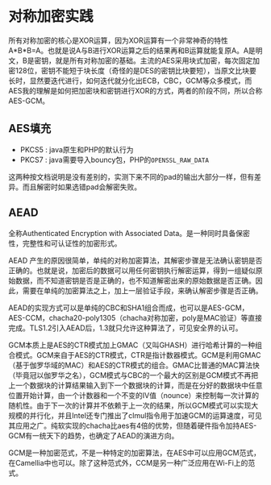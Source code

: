 # 对称加密实践

所有对称加密的核心是XOR运算，因为XOR运算有一个非常神奇的特性A\*B\*B=A。也就是说A与B进行XOR运算之后的结果再和B运算就能复原A。A是明文，B是密钥，就是所有对称加密的基础。主流的AES采用块式加密，每次固定加密128位，密钥不能短于块长度（奇怪的是DES的密钥比块要短），当原文比块要长时，显然要迭代进行，如何迭代就分化出ECB，CBC，GCM等众多模式，而AES我的理解是如何把加密块和密钥进行XOR的方式，两者的阶段不同，所以合称AES-GCM。

AES填充
----
* PKCS5 : java原生和PHP的默认行为
* PKCS7 : java需要导入bouncy包，PHP的`OPENSSL_RAW_DATA`

这两种按文档说明是没有差别的，实测下来不同的pad的输出大部分一样，但有差异。而且解密时如果选错pad会解密失败。

AEAD
----
全称Authenticated Encryption with Associated Data。是一种同时具备保密性，完整性和可认证性的加密形式。

AEAD 产生的原因很简单，单纯的对称加密算法，其解密步骤是无法确认密钥是否正确的。也就是说，加密后的数据可以用任何密钥执行解密运算，得到一组疑似原始数据，而不知道密钥是否是正确的，也不知道解密出来的原始数据是否正确。因此，需要在单纯的加密算法之上，加上一层验证手段，来确认解密步骤是否正确。

AEAD的实现方式可以是单纯的CBC和SHA1组合而成，也可以是AES-GCM，AES-CCM，chacha20-poly1305（chacha对称加密，poly是MAC验证）等直接完成。TLS1.2引入AEAD后，1.3就只允许这种算法了，可见安全界的认可。

GCM本质上是AES的CTR模式加上GMAC（又叫GHASH）进行哈希计算的一种组合模式。GCM来自于AES的CTR模式，CTR是指计数器模式。GCM是利用GMAC（基于伽罗华域的MAC）和AES的CTR模式的组合。GMAC比普通的MAC算法快（毕竟冠以伽罗华之名），GCM模式与CBC的一个最大的区别是GCM模式不再把上一个数据块的计算结果输入到下一个数据块的计算，而是在分好的数据块中任意位置开始计算，由一个计数器和一个不变的IV值（nounce）来控制每一次计算的随机性。由于下一次的计算并不依赖于上一次的结果，所以GCM模式可以实现大规模的并行化，并且Intel还专门推出了clmul指令用于加速GCM的运算速度，可见其应用之广。纯软实现的chacha比aes有4倍的优势，但随着硬件指令加持AES-GCM有一统天下的趋势，也确定了AEAD的演进方向。

GCM是一种加密范式，不是一种特定的加密算法，在AES中可以应用GCM范式，在Camellia中也可以。除了这种范式外，CCM是另一种广泛应用在Wi-Fi上的范式。